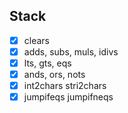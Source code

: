 ## Stack

- [x] clears
- [x] adds, subs, muls, idivs
- [x] lts, gts, eqs
- [x] ands, ors, nots
- [x] int2chars stri2chars
- [x] jumpifeqs jumpifneqs